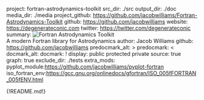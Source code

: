 project: fortran-astrodynamics-toolkit
src_dir: ./src
output_dir: ./doc
media_dir: ./media
project_github: https://github.com/jacobwilliams/Fortran-Astrodynamics-Toolkit
github: https://github.com/jacobwilliams
website: https://degenerateconic.com
twitter: https://twitter.com/degenerateconic
summary: ![Fortran Astrodynamics Toolkit](|media|/logo.png)<br>
         A modern Fortran library for Astrodynamics
author: Jacob Williams
github: https://github.com/jacobwilliams
predocmark_alt: >
predocmark: <
docmark_alt:
docmark: !
display: public
         protected
         private
source: true
graph: true
exclude_dir: ./tests
extra_mods: pyplot_module:https://github.com/jacobwilliams/pyplot-fortran
            iso_fortran_env:https://gcc.gnu.org/onlinedocs/gfortran/ISO_005fFORTRAN_005fENV.html

{!README.md!}